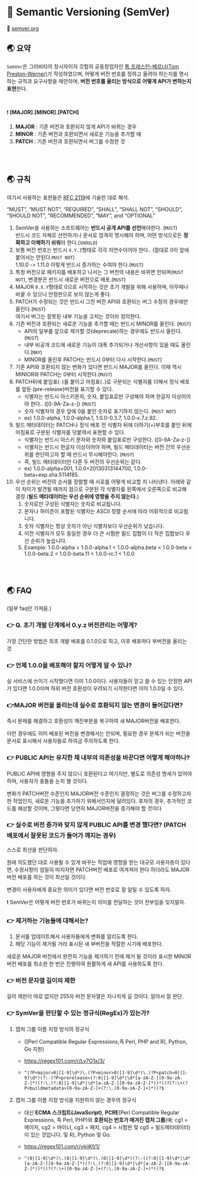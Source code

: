 

# 🐳 Semantic Versioning (SemVer)

📘 [semver.org](https://semver.org/spec/v2.0.0.html)

## 🌏 요약

`SemVer`은 그라비타의 창시자이자 깃헙의 공동창업자인 [톰 프레스턴-베르너(Tom Preston-Werner)](http://tom.preston-werner.com/)가 작성하였으며, 어떻게 버전 번호를 정하고 올려야 하는지를 명시하는 규칙과 요구사항을 제안하며, **버전 번호를 올리는 방식으로 어떻게 API가 변하는지 표현**한다.

<BR/>

❗ **[MAJOR].[MINOR].[PATCH]**

1. **MAJOR** : 기존 버전과 호환되지 않게 API가 바뀌는 경우
2. **MINOR** : 기존 버전과 호환되면서 새로운 기능을 추가할 때
3. **PATCH** : 기존 버전과 호환되면서 버그를 수정한 것

<BR/><BR/>

## 🌏 규칙

여기서 사용하는 표현들은 [RFC 2119](http://tools.ietf.org/html/rfc2119)에 기술한 대로 해석.

“MUST”, “MUST NOT”, “REQUIRED”, “SHALL”, “SHALL NOT”, “SHOULD”, “SHOULD NOT”, “RECOMMENDED”, “MAY”, and “OPTIONAL”

1. SemVer을 사용하는 소프트웨어는 **반드시 공개 API를 선언**해야한다. (`MUST`)<br/>반드시 코드 자체로 선언하거나 문서로 엄격히 명시해야 하며, 어떤 방식으로든 **정확하고 이해하기 쉬워**야 한다.(`SHOULD`)
2. 보통 버전 번호는 반드시 `X.Y.Z`형태로 각각 자연수이어야 한다.. (절대로 0이 앞에 붙어서는 안된다.`MUST NOT`)<BR/>1.10.0 -> 1.11.0 이렇게 반드시 증가하는 수여야 한다.(`MUST`)
3. 특정 버전으로 패키지를 배포하고 나서는 그 버전의 내용은 바뀌면 안되며(`MUST NOT`), 변경분은 반드시 새로운 버전으로 배포.(`MUST`)
4. MAJOR `0.X.Y`형태로 0으로 시작하는 것은 초기 개발을 위해 사용하며, 아무때나 바꿀 수 있으니 안정판으로 보지 않는게 좋다.
5. PATCH가 수정되는 것은 반드시 그전 버전 API와 호환되는 버그 수정의 경우에만 올린다.(`MUST`) <BR>여기서 버그는 잘못된 내부 기능을 고치는 것이라 정의한다.
6. 기존 버전과 호환되는 새로운 기능을 추가할 때는 반드시 MINOR를 올린다. (`MUST`)
   * API의 일부를 앞으로 제거할 것(deprecate)하는 경우에도 반드시 올린다. (`MUST`)
   * 내부 비공개 코드에 새로운 기능이 대폭 추가되거나 개선사항이 있을 때도 올린다.(`MAY`)
   * MINOR를 올린후 PATCH는 반드시 0부터 다시 시작한다.(`MUST`)
7. 기존 API와 호환되지 않는 변화가 있다면 반드시 MAJOR를 올린다. 이때 역시 MINIOR와 PATCH는 0부터 시작한다.(`MUST`)
8. PATCH뒤에 붙임표(`-`)를 붙이고 마침표(`.`)로 구분되는 식별자를 더해서 정식 배포를 앞둔 (pre-release)버전을 표기할 수 있다.
   * 식별자는 반드시 아스키문자, 숫자, 붙임표로만 구성해야 하며 한글자 이상이어야 한다.. ([0-9A-Za-z-]) (`MUST`)
   * 숫자 식별자의 경우 앞에 0을 붙인 숫자로 표기하지 않는다. (`MUST NOT`)
   * ex) 1.0.0-alpha, 1.0.0-alpha.1, 1.0.0-0.3.7, 1.0.0-x.7.z.92.
9. 빌드 메타데이터는 PATCH나 정식 배포 전 식별자 뒤에 더하기(+)부호를 붙인 뒤에 마침표로 구분된 식별자를 덧붙여서 표현할 수 있다. 
   * 식별자는 반드시 아스키 문자와 숫자와 붙임표로만 구성한다. ([0-9A-Za-z-]) 
   * 식별자는 반드시 한글자 이상이어야 하며, 빌드 메타데이터는 버전 간의 우선순위를 판단하고자 할 때 반드시 무시해야한다. (`MUST`)
   * 즉, 빌드 메타데이터만 다른 두 버전의 우선순위는 같다.
   * ex) 1.0.0-alpha+001, 1.0.0+20130313144700, 1.0.0-beta+exp.sha.5114f85.
10. 우선 순위는 버전의 순서를 정렬할 때 서로를 어떻게 비교할 지 나타낸다. 아래와 같이 차이가 발견될 때까지 점으로 구분된 각 식별자를 왼쪽에서 오른쪽으로 비교해 결정 (**빌드 메타데이터는 우선 순위에 영향을 주지 않는다.**)
    1. 숫자로만 구성된 식별자는 숫자로 비교됩니다.
    2. 문자나 하이픈이 포함된 식별자는 ASCII 정렬 순서에 따라 어휘적으로 비교됩니다.
    3. 숫자 식별자는 항상 숫자가 아닌 식별자보다 우선순위가 낮습니다.
    4. 이전 식별자가 모두 동일한 경우 더 큰 시험판 필드 집합이 더 작은 집합보다 우선 순위가 높습니다.
    5. Example: 1.0.0-alpha < 1.0.0-alpha.1 < 1.0.0-alpha.beta < 1.0.0-beta < 1.0.0-beta.2 < 1.0.0-beta.11 < 1.0.0-rc.1 < 1.0.0

<br/><br/>

## 🌏 FAQ

(일부 faq만 가져옴.)

### 👉 Q. 초기 개발 단계에서 0.y.z 버전관리는 어떻게?

가장 간단한 방법은 최초 개발 배포를 0.1.0으로 하고, 이후 배포마다 부버전을 올리는 것

### 👉 언제 1.0.0을 배포해야 할지 어떻게 알 수 있나?

실 서비스에 쓰이기 시작했다면 이미 1.0.0이다. 사용자들이 믿고 쓸 수 있는 안정한 API가 있다면 1.0.0이며 하위 버전 호환성이 우려되기 시작한다면 이미 1.0.0일 수 있다.

### 👉MAJOR 버전을 올리는데 실수로 호환되지 않는 변경이 들어갔다면?

즉시 문제를 해결하고 호환성이 깨진부분을 복구하여 새 MAJOR버전을 배포한다.

이런 경우에도 이미 배포된 버전을 변경해서는 안되며, 필요한 경우 문제가 되는 버전을 문서로 표시해서 사용자들로 하여금 주의하도록 한다.

### 👉 PUBLIC API는 유지한 채 내부의 의존성을 바꾼다면 어떻게 해야하나?

PUBLIC API에 영향을 주지 않으니 호환된다고 여기지만, 별도로 의존성 명세가 있어야 하며, 사용자가 충돌을 눈치 챌 것이다.

변화가 PATCH버전 수준인지 MAJOR버전 수준인지 결정하는 것은 버그를 수정하고자 한 작업인지, 새로운 기능을 추가하기 위해서인지에 달려있다. 후자의 경우, 추가적인 코드를 예상할 것이며, 그렇다면 당연히 MAJOR버전을 증가해야 할 것이다

### 👉 실수로 버전 증가와 맞지 않게 PUBLIC API를 변경 했다면?  (PATCH 배포에서 잘못된 코드가 들어가 깨지는 경우)

스스로 최선을 판단하자.

원래 의도했던 대로 사용될 수 있게 바꾸는 작업에 영향을 받는 대규모 사용자층이 있다면, 수정사항이 엄밀히 따지자면 PATCH버전 배포로 여겨져야 한다 하더라도 MAJOR버전 배포를 하는 것이 최선일 것이다.

변경이 사용자에게 중요한 의미가 있다면 버전 번호로 잘 알릴 수 있도록 하자.

❗ SemVer은 어떻게 버전 번호가 바뀌는지 의미를 전달하는 것이 전부임을 잊지말자.

### 👉 제거하는 기능들에 대해서는?

1. 문서를 업데이트해서 사용자들에게 변화를 알리도록 한다.
2. 해당 기능이 제거될 거라 표시된 새 부버전을 적절한 시기에 배포한다.

새로운 MAJOR 버전에서 완전히 기능을 제거하기 전에 제거 될 것이라 표시한 MINOR버전 배포를 최소한 한 번은 진행하여 원활하게 새 API를 사용하도록 한다.

### 👉 버전 문자열 길이의 제한

길이 제한이 따로 없지만 255자 버전 문자열은 지나치게 길 것이다. 알아서 잘 판단.

### 👉 SymVer을 판단할 수 있는 정규식(RegEx)가 있는가?

1. 캡처 그룹 이름 지정 방식의 정규식 

   * ([Perl Compatible Regular Expressions,즉 Perl, PHP and R], Python, Go 지원)

   * https://regex101.com/r/Ly7O1x/3/

   * ```text
     ^(?P<major>0|[1-9]\d*)\.(?P<minor>0|[1-9]\d*)\.(?P<patch>0|[1-9]\d*)(?:-(?P<prerelease>(?:0|[1-9]\d*|\d*[a-zA-Z-][0-9a-zA-Z-]*)(?:\.(?:0|[1-9]\d*|\d*[a-zA-Z-][0-9a-zA-Z-]*))*))?(?:\+(?P<buildmetadata>[0-9a-zA-Z-]+(?:\.[0-9a-zA-Z-]+)*))?$
     ```

2. 캡처 그룹 이름 지정 방식을 지원하지 않는 경우의 정규식

   * 대신 **ECMA 스크립트(JavaScript)**, **PCRE**(Perl Compatible Regular Expressions, 즉 Perl, PHP)와 **호환되는 번호가 매겨진 캡처 그룹**(예: cg1 = 메이저, cg2 = 마이너, cg3 = 패치, cg4 = 시험판 및 cg5 = 빌드메타데이터)이 있는 것입니다. 및 R), Python 및 Go.

   * https://regex101.com/r/vkijKf/1/

   * ```text
     ^(0|[1-9]\d*)\.(0|[1-9]\d*)\.(0|[1-9]\d*)(?:-((?:0|[1-9]\d*|\d*[a-zA-Z-][0-9a-zA-Z-]*)(?:\.(?:0|[1-9]\d*|\d*[a-zA-Z-][0-9a-zA-Z-]*))*))?(?:\+([0-9a-zA-Z-]+(?:\.[0-9a-zA-Z-]+)*))?$
     ```

   

   



